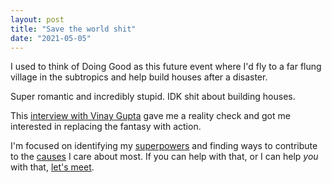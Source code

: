```yaml
---
layout: post
title: "Save the world shit"
date: "2021-05-05"
---
```


I used to think of Doing Good as this future event where I'd fly to a far flung village in the subtropics and help build houses after a disaster.

Super romantic and incredibly stupid. IDK shit about building houses.

This [interview with Vinay Gupta](https://podcasts.apple.com/us/podcast/044-vinay-gupta-zoom-out-wake-up-how-can-we-best-prioritize/id1474393287?i=1000491778010) gave me a reality check and got me interested in replacing the fantasy with action.

I'm focused on identifying my [superpowers](https://briandavidhall.com/superpowers/) and finding ways to contribute to the [causes](https://briandavidhall.com/causes/) I care about most. If you can help with that, or I can help _you_ with that, [let's meet](https://briandavidhall.com/connect/).
